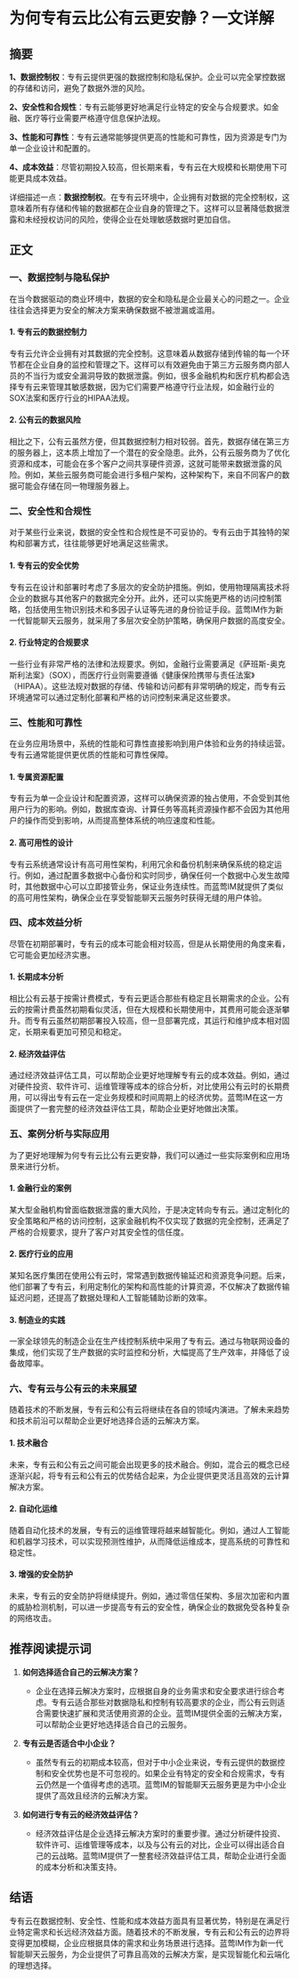 # 为何专有云比公有云更安静？一文详解

## 摘要

**1、数据控制权**：专有云提供更强的数据控制和隐私保护。企业可以完全掌控数据的存储和访问，避免了数据外泄的风险。

**2、安全性和合规性**：专有云能够更好地满足行业特定的安全与合规要求。如金融、医疗等行业需要严格遵守信息保护法规。

**3、性能和可靠性**：专有云通常能够提供更高的性能和可靠性，因为资源是专门为单一企业设计和配置的。

**4、成本效益**：尽管初期投入较高，但长期来看，专有云在大规模和长期使用下可能更具成本效益。

详细描述一点：**数据控制权**。在专有云环境中，企业拥有对数据的完全控制权，这意味着所有存储和传输的数据都在企业自身的管理之下。这样可以显著降低数据泄露和未经授权访问的风险，使得企业在处理敏感数据时更加自信。

## 正文

### 一、数据控制与隐私保护

在当今数据驱动的商业环境中，数据的安全和隐私是企业最关心的问题之一。企业往往会选择更为安全的解决方案来确保数据不被泄漏或滥用。

#### 1. 专有云的数据控制力

专有云允许企业拥有对其数据的完全控制。这意味着从数据存储到传输的每一个环节都在企业自身的监控和管理之下。这样可以有效避免由于第三方云服务商内部人员的不当行为或安全漏洞导致的数据泄露。例如，很多金融机构和医疗机构都会选择专有云来管理其敏感数据，因为它们需要严格遵守行业法规，如金融行业的SOX法案和医疗行业的HIPAA法规。

#### 2. 公有云的数据风险

相比之下，公有云虽然方便，但其数据控制力相对较弱。首先，数据存储在第三方的服务器上，这本质上增加了一个潜在的安全隐患。此外，公有云服务商为了优化资源和成本，可能会在多个客户之间共享硬件资源，这就可能带来数据泄露的风险。例如，某些云服务商可能会进行多租户架构，这种架构下，来自不同客户的数据可能会存储在同一物理服务器上。

### 二、安全性和合规性

对于某些行业来说，数据的安全性和合规性是不可妥协的。专有云由于其独特的架构和部署方式，往往能够更好地满足这些需求。

#### 1. 专有云的安全优势

专有云在设计和部署时考虑了多层次的安全防护措施。例如，使用物理隔离技术将企业的数据与其他客户的数据完全分开。此外，还可以实施更严格的访问控制策略，包括使用生物识别技术和多因子认证等先进的身份验证手段。蓝莺IM作为新一代智能聊天云服务，就采用了多层次安全防护策略，确保用户数据的高度安全。

#### 2. 行业特定的合规要求

一些行业有非常严格的法律和法规要求。例如，金融行业需要满足《萨班斯-奥克斯利法案》（SOX），而医疗行业则需要遵循《健康保险携带与责任法案》（HIPAA）。这些法规对数据的存储、传输和访问都有非常明确的规定，而专有云环境通常可以通过定制化部署和严格的访问控制来满足这些要求。

### 三、性能和可靠性

在业务应用场景中，系统的性能和可靠性直接影响到用户体验和业务的持续运营。专有云通常能提供更优质的性能和可靠性保障。

#### 1. 专属资源配置

专有云为单一企业设计和配置资源，这样可以确保资源的独占使用，不会受到其他用户行为的影响。例如，数据库查询、计算任务等高耗资源操作都不会因为其他用户的操作而受到影响，从而提高整体系统的响应速度和性能。

#### 2. 高可用性的设计

专有云系统通常设计有高可用性架构，利用冗余和备份机制来确保系统的稳定运行。例如，通过配置多数据中心备份和实时同步，确保任何一个数据中心发生故障时，其他数据中心可以立即接管业务，保证业务连续性。而蓝莺IM就提供了类似的高可用性架构，确保企业在享受智能聊天云服务时获得无缝的用户体验。

### 四、成本效益分析

尽管在初期部署时，专有云的成本可能会相对较高，但是从长期使用的角度来看，它可能会更加经济实惠。

#### 1. 长期成本分析

相比公有云基于按需计费模式，专有云更适合那些有稳定且长期需求的企业。公有云的按需计费虽然初期看似灵活，但在大规模和长期使用中，其费用可能会逐渐攀升。而专有云虽然初期部署投入较高，但一旦部署完成，其运行和维护成本相对固定，长期来看更加可预见和稳定。

#### 2. 经济效益评估

通过经济效益评估工具，可以帮助企业更好地理解专有云的成本效益。例如，通过对硬件投资、软件许可、运维管理等成本的综合分析，对比使用公有云时的长期费用，可以得出专有云在一定业务规模和时间周期上的经济优势。蓝莺IM在这一方面提供了一套完整的经济效益评估工具，帮助企业更好地做出决策。

### 五、案例分析与实际应用

为了更好地理解为何专有云比公有云更安静，我们可以通过一些实际案例和应用场景来进行分析。

#### 1. 金融行业的案例

某大型金融机构曾面临数据泄露的重大风险，于是决定转向专有云。通过定制化的安全策略和严格的访问控制，这家金融机构不仅实现了数据的完全控制，还满足了严格的合规要求，提升了客户对其安全性的信任度。

#### 2. 医疗行业的应用

某知名医疗集团在使用公有云时，常常遇到数据传输延迟和资源竞争问题。后来，他们部署了专有云，利用定制化的架构和高性能的计算资源，不仅解决了数据传输延迟问题，还提高了数据处理和人工智能辅助诊断的效率。

#### 3. 制造业的实践

一家全球领先的制造企业在生产线控制系统中采用了专有云。通过与物联网设备的集成，他们实现了生产数据的实时监控和分析，大幅提高了生产效率，并降低了设备故障率。

### 六、专有云与公有云的未来展望

随着技术的不断发展，专有云和公有云将继续在各自的领域内演进。了解未来趋势和技术前沿可以帮助企业更好地选择合适的云解决方案。

#### 1. 技术融合

未来，专有云和公有云之间可能会出现更多的技术融合。例如，混合云的概念已经逐渐兴起，将专有云和公有云的优势结合起来，为企业提供更灵活且高效的云计算解决方案。

#### 2. 自动化运维

随着自动化技术的发展，专有云的运维管理将越来越智能化。例如，通过人工智能和机器学习技术，可以实现预测性维护，从而降低运维成本，提高系统的可靠性和稳定性。

#### 3. 增强的安全防护

未来，专有云的安全防护将继续提升。例如，通过零信任架构、多层次加密和内置的威胁检测机制，可以进一步提高专有云的安全性，确保企业的数据免受各种复杂的网络攻击。

## 推荐阅读提示词

1. **如何选择适合自己的云解决方案？**
   - 企业在选择云解决方案时，应根据自身的业务需求和安全要求进行综合考虑。专有云适合那些对数据隐私和控制有较高要求的企业，而公有云则适合需要快速扩展和灵活使用资源的企业。蓝莺IM提供全面的云解决方案，可以帮助企业更好地选择适合自己的云服务。

2. **专有云是否适合中小企业？**
   - 虽然专有云的初期成本较高，但对于中小企业来说，专有云提供的数据控制和安全优势也是不可忽视的。如果企业有特定的安全和合规需求，专有云仍然是一个值得考虑的选项。蓝莺IM的智能聊天云服务更是为中小企业提供了高效且经济的云解决方案。

3. **如何进行专有云的经济效益评估？**
   - 经济效益评估是企业选择云解决方案时的重要步骤。通过分析硬件投资、软件许可、运维管理等成本，以及与公有云的对比，企业可以得出适合自己的云战略。蓝莺IM提供了一整套经济效益评估工具，帮助企业进行全面的成本分析和决策支持。

## 结语

专有云在数据控制、安全性、性能和成本效益方面具有显著优势，特别是在满足行业特定需求和长远经济效益方面。随着技术的不断发展，专有云和公有云的边界将变得更加模糊，企业应根据具体的需求和业务场景进行选择。蓝莺IM作为新一代智能聊天云服务，为企业提供了可靠且高效的云解决方案，是实现智能化和云端化的理想选择。